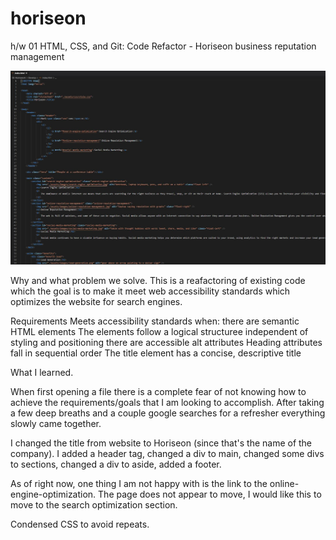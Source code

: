 # horiseon
h/w 01 HTML, CSS, and Git: Code Refactor - Horiseon business reputation management

<img src="images/screenshot.JPG">

Why and what problem we solve. 
This is a reafactoring of existing code which the goal is to make it meet web accessibility standards which optimizes the website for search engines. 

Requirements 
Meets accessibility standards when: 
there are semantic HTML elements
The elements follow a logical structuree independent of styling and positioning
there are accessible alt attributes
Heading attributes fall in sequential order
The title element has a concise, descriptive title

What I learned. 

When first opening a file there is a complete fear of not knowing how to achieve the requirements/goals that  I am looking to accomplish. After taking a few deep breaths and a couple google searches for a refresher everything slowly came together. 

I changed the title from website to Horiseon (since that's the name of the company). I added a header tag, changed a div to main, changed some divs to sections, changed a div to aside, added a footer. 

As of right now, one thing I am not happy with is the link to the online-engine-optimization. The page does not appear to move, I would like this to move to the search optimization section. 

Condensed CSS to avoid repeats. 
